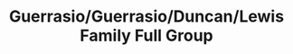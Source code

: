 ---
title: Guerrasio/Guerrasio/Duncan/Lewis Family Full Group
caption: 
fileName: /assets/images/fulls/IMG_2918.JPG
---